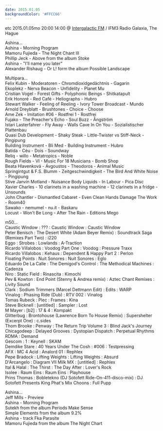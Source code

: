 ```yaml
---
date: 2015.01.05
backgroundColor: '#FFCC66'
---
```


etc 2015.01.05mo 20:00 14:00 @ [Intergalactic FM](http://www.intergalacticfm.com/) / IFM3 Radio Galaxia, The Hague  

Ashina...  
Ashina - Morning Program  
Mamoru Fujieda - The Night Chant III  
Phillip Jeck - Above from the album Stoke  
Ashina - "I'll name you later"  
Alexander Rishaug - Or L! form the album Possible Landscape  

Multipara...  
Felix Kubin - Moderatoren - Chromdioxidgedächtnis - Gagarin  
Ekoplekz - Nerva Beacon - Unfidelity - Planet Mu  
Cristian Vogel - Forest Gifts - Polyphonic Beings - Shitkatapult  
Erik Honoré - Red Café - Heliographs - Hubro  
Stewart Walker - Feeling of Reeling - Ivory Tower Broadcast - Mundo  
Arnold Dreyblatt - Brushtones - Choice - Choose  
Ame Zek - Imitation #06 - Rostfrei 1 - Rostfrei  
Fujako - The Preacher's Echo - Soul Buzz - Ångström  
Istari Lasterfahrer - Fly Away - Walls Cave In On You - Sozialistischer Plattenbau  
Quasi Dub Development - Shaky Steak - Little-Twister vs Stiff-Neck - Pingipung  
Building Instrument - Bli Med - Building Instrument - Hubro  
Batida - Céu - Dois - Soundway  
Reliq - willo - Metatropics - Noble  
Rough Fields - VI - Music For 18 Musicians - Bomb Shop  
Beata Hlavenková - Ávgoustos - Theodoros - Animal Music  
Springintgut & F.S. Blumm - Zeitgeschwindigkeit - The Bird And White Noise - Pingipung  
Stive Janvin Motland - Nuisance Body Liquids - In Labour - Pica Disc  
Xavier Charles - 10 clarinets in a washing machine - 12 clarinets in a fridge - Unsounds  
John Chantler - Dismantled Cabaret - Even Clean Hands Damage The Work - Room40  
Sawako - nemumel - nu.it - Baskaru  
Locust - Won't Be Long - After The Rain - Editions Mego  

m50...  
Caustic Window : ??? : Caustic Window : Caustic Window  
Peter Benisch : The Desert White (Adam Beyer Remix) : Soundtrack Saga (Remixes Part Two) : i220  
Eggo : Strobes : Lowlands : A-Traction  
Ricardo Villalobos : Voodog Part One : Voodog : Pressure Traxx  
Ricardo Villalobos : Kehaus : Dependent & Happy Part 2 : Perlon  
Floating Points : Nuit Sonores : Nuit Sonores : Eglo  
Eduardo De La Calle : The Demigod's Control : The Methodical Machines : Cadenza  
Niro : Static Field : Rinascita : Kimochi  
Pev & Kowton : End Point (Stenny & Andrea remix) : Aztec Chant Remixes : Livity Sound  
Clark : Sodium Trimmers (Marcel Dettmann Edit) : Edits : WARP  
Vinalog : Phasing Ride (Dub) : RTV 002 : Vinalog  
Tomas Rubeck : Plec : Frames : Kina  
Steve Bicknell : \[untitled\] : Sampler : Lost  
M Mayer : \[b2\] : 17 & 4 : Kompakt  
Glitterbug : Brontohouse (Lawrence Born To House Remix) : Supershelter (Excerpt One) : c.sides  
Thom Brooke : Penway : The Return Trip Volume 3 : Blind Jack's Journey  
Chicagodeep : Delayed Grooves : Dystopian Dispatch : Perpetual Rhythms  
RDMA : Demand  
Gescom : 1 : Keynell : SKAM  
Demdike Stare : 40 Years Under The Cosh : #006 : Testpressing  
AFX : MC 4 Acid : Analord 01 : Rephlex  
Pepe Bradock : Lifting Weights : Lifting Weights : Absurd  
D'Arcangelo : Diagram VII Milk MX : \[untitled\] : Rephlex  
Ital & Halal : The Thirst : The Day After : Lover's Rock  
Isolee : Raum Eins : Raum Eins : Playhouse  
Prins Thomas : Bobletekno (DJ Sotofett Ride-On-411-disco-mix) : DJ Sotofett Presents King Phat's Mix Choons : Full Pupp  

Ashina...  
Jeff Mills - Preview  
Ashina - Morning Program  
Sutekh from the album Periods Make Sense  
Simple Elements from the album 9.2%  
Ashina - track Fka Parasite  
Mamoru Fujieda from the album The Night Chart